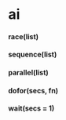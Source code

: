 # ai
#### race(list)



#### sequence(list)



#### parallel(list)



#### dofor(secs, fn)



#### wait(secs = 1)




